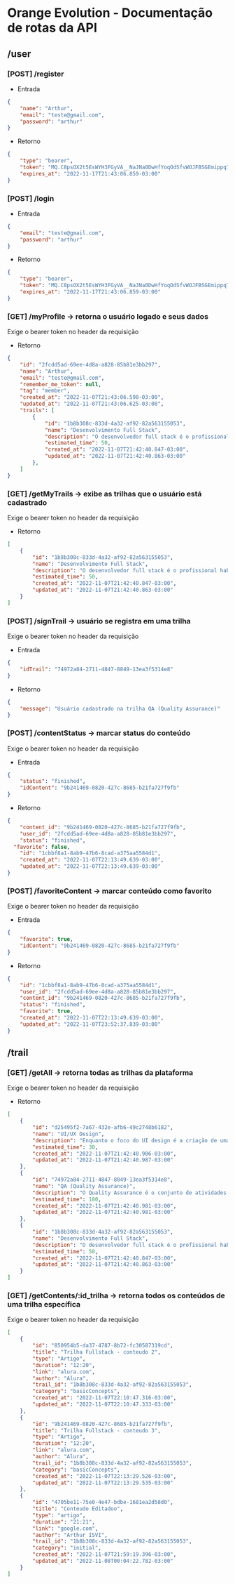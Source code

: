 # Orange Evolution - Documentação de rotas da API


## /user
### [POST] /register
* Entrada
```json
{
	"name": "Arthur",
	"email": "teste@gmail.com",
	"password": "arthur"
}
```

* Retorno
```json
{
	"type": "bearer",
	"token": "MQ.C8psOX2t5EsWYH3FGyVA__NaJNa0DwHfYoqOdSfvWOJFBSGEmippq7XWhcL-",
	"expires_at": "2022-11-17T21:43:06.859-03:00"
}
```

### [POST] /login
* Entrada
```json
{
	"email": "teste@gmail.com",
	"password": "arthur"
}
```

* Retorno
```json
{
	"type": "bearer",
	"token": "MQ.C8psOX2t5EsWYH3FGyVA__NaJNa0DwHfYoqOdSfvWOJFBSGEmippq7XWhcL-",
	"expires_at": "2022-11-17T21:43:06.859-03:00"
}
```


### [GET] /myProfile -> retorna o usuário logado e seus dados
Exige o bearer token no header da requisição

* Retorno
```json
{
	"id": "2fcdd5ad-69ee-4d8a-a828-85b81e3bb297",
	"name": "Arthur",
	"email": "teste@gmail.com",
	"remember_me_token": null,
	"tag": "member",
	"created_at": "2022-11-07T21:43:06.598-03:00",
	"updated_at": "2022-11-07T21:43:06.625-03:00",
	"trails": [
		{
			"id": "1b8b308c-833d-4a32-af92-82a563155053",
			"name": "Desenvolvimento Full Stack",
			"description": "O desenvolvedor full stack é o profissional habilitado para compreender e operar em todas as camadas do desenvolvimento de um projeto, desde a criação de servidores internos (Backend) até interfaces de comunicação com o usuário final (Frontend).",
			"estimated_time": 50,
			"created_at": "2022-11-07T21:42:40.847-03:00",
			"updated_at": "2022-11-07T21:42:40.863-03:00"
		},
	]
}
```

### [GET] /getMyTrails -> exibe as trilhas que o usuário está cadastrado
Exige o bearer token no header da requisição
* Retorno 
```json
[
	{
		"id": "1b8b308c-833d-4a32-af92-82a563155053",
		"name": "Desenvolvimento Full Stack",
		"description": "O desenvolvedor full stack é o profissional habilitado para compreender e operar em todas as camadas do desenvolvimento de um projeto, desde a criação de servidores internos (Backend) até interfaces de comunicação com o usuário final (Frontend).",
		"estimated_time": 50,
		"created_at": "2022-11-07T21:42:40.847-03:00",
		"updated_at": "2022-11-07T21:42:40.863-03:00"
	}
]
```

### [POST] /signTrail -> usuário se registra em uma trilha
Exige o bearer token no header da requisição

* Entrada
```json
{
    "idTrail": "74972a84-2711-4847-8849-13ea3f5314e8"
}
```

* Retorno 
```json
{
	"message": "Usuário cadastrado na trilha QA (Quality Assurance)"
}
```

### [POST] /contentStatus -> marcar status do conteúdo 
Exige o bearer token no header da requisição

* Entrada
```json
{
	"status": "finished",
	"idContent": "9b241469-0820-427c-8685-b21fa727f9fb"
}
```

* Retorno 
```json
{
	"content_id": "9b241469-0820-427c-8685-b21fa727f9fb",
	"user_id": "2fcdd5ad-69ee-4d8a-a828-85b81e3bb297",
	"status": "finished",
  "favorite": false,
	"id": "1cbbf8a1-8ab9-47b6-8cad-a375aa5584d1",
	"created_at": "2022-11-07T22:13:49.639-03:00",
	"updated_at": "2022-11-07T22:13:49.639-03:00"
}
```

### [POST] /favoriteContent -> marcar conteúdo como favorito
Exige o bearer token no header da requisição

* Entrada
```json
{
	"favorite": true,
	"idContent": "9b241469-0820-427c-8685-b21fa727f9fb"
}
```

* Retorno 
```json
{
	"id": "1cbbf8a1-8ab9-47b6-8cad-a375aa5584d1",
	"user_id": "2fcdd5ad-69ee-4d8a-a828-85b81e3bb297",
	"content_id": "9b241469-0820-427c-8685-b21fa727f9fb",
	"status": "finished",
	"favorite": true,
	"created_at": "2022-11-07T22:13:49.639-03:00",
	"updated_at": "2022-11-07T23:52:37.839-03:00"
}
```

## /trail

### [GET] /getAll -> retorna todas as trilhas da plataforma
Exige o bearer token no header da requisição

* Retorno 
```json
[
	{
		"id": "d25495f2-7a67-432e-afb6-49c2748b6182",
		"name": "UI/UX Design",
		"description": "Enquanto o foco do UI design é a criação de uma interface amigável, o UX é voltado para a maneira como o usuário vive o uso de um produto. O UI trata dos elementos com os quais o usuário interage, ao passo que o UX procura entender os comportamentos e emoções dessas pessoas no uso do produto.",
		"estimated_time": 30,
		"created_at": "2022-11-07T21:42:40.986-03:00",
		"updated_at": "2022-11-07T21:42:40.987-03:00"
	},
	{
		"id": "74972a84-2711-4847-8849-13ea3f5314e8",
		"name": "QA (Quality Assurance)",
		"description": "O Quality Assurance é o conjunto de atividades que tentam garantir que o produto ou serviço oferecidos esteja de acordo com o nível de qualidade exigido. O trabalho do profissional de QA envolve um processo sistemático de realização de testes focado no processo de desenvolvimento. Isso é necessário para garantir que o produto final não chegue às mãos do cliente com erros ou problemas de mau funcionamento.",
		"estimated_time": 180,
		"created_at": "2022-11-07T21:42:40.981-03:00",
		"updated_at": "2022-11-07T21:42:40.981-03:00"
	},
	{
		"id": "1b8b308c-833d-4a32-af92-82a563155053",
		"name": "Desenvolvimento Full Stack",
		"description": "O desenvolvedor full stack é o profissional habilitado para compreender e operar em todas as camadas do desenvolvimento de um projeto, desde a criação de servidores internos (Backend) até interfaces de comunicação com o usuário final (Frontend).",
		"estimated_time": 50,
		"created_at": "2022-11-07T21:42:40.847-03:00",
		"updated_at": "2022-11-07T21:42:40.863-03:00"
	}
]
```
### [GET] /getContents/:id_trilha -> retorna todos os conteúdos de uma trilha específica
Exige o bearer token no header da requisição

```json
[
	{
		"id": "850954b5-da37-4787-8b72-fc30587319cd",
		"title": "Trilha Fullstack - conteudo 2",
		"type": "Artigo",
		"duration": "12:20",
		"link": "alura.com",
		"author": "Alura",
		"trail_id": "1b8b308c-833d-4a32-af92-82a563155053",
		"category": "basicConcepts",
		"created_at": "2022-11-07T22:10:47.316-03:00",
		"updated_at": "2022-11-07T22:10:47.333-03:00"
	},
	{
		"id": "9b241469-0820-427c-8685-b21fa727f9fb",
		"title": "Trilha Fullstack - conteudo 3",
		"type": "Artigo",
		"duration": "12:20",
		"link": "alura.com",
		"author": "Alura",
		"trail_id": "1b8b308c-833d-4a32-af92-82a563155053",
		"category": "basicConcepts",
		"created_at": "2022-11-07T22:13:29.526-03:00",
		"updated_at": "2022-11-07T22:13:29.535-03:00"
	},
	{
		"id": "4705be11-75e0-4e47-bdbe-1681ea2d58d0",
		"title": "Conteudo Editadoo",
		"type": "artigo",
		"duration": "21:21",
		"link": "google.com",
		"author": "Arthur ISVI",
		"trail_id": "1b8b308c-833d-4a32-af92-82a563155053",
		"category": "initial",
		"created_at": "2022-11-07T21:59:19.396-03:00",
		"updated_at": "2022-11-08T00:04:22.782-03:00"
	}
]
```
